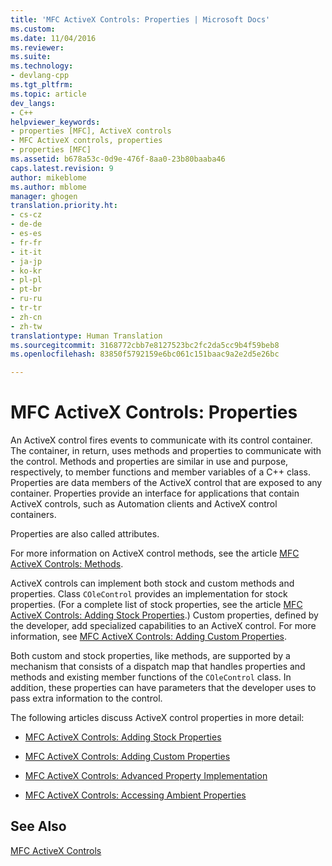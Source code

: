 ```yaml
---
title: 'MFC ActiveX Controls: Properties | Microsoft Docs'
ms.custom: 
ms.date: 11/04/2016
ms.reviewer: 
ms.suite: 
ms.technology:
- devlang-cpp
ms.tgt_pltfrm: 
ms.topic: article
dev_langs:
- C++
helpviewer_keywords:
- properties [MFC], ActiveX controls
- MFC ActiveX controls, properties
- properties [MFC]
ms.assetid: b678a53c-0d9e-476f-8aa0-23b80baaba46
caps.latest.revision: 9
author: mikeblome
ms.author: mblome
manager: ghogen
translation.priority.ht:
- cs-cz
- de-de
- es-es
- fr-fr
- it-it
- ja-jp
- ko-kr
- pl-pl
- pt-br
- ru-ru
- tr-tr
- zh-cn
- zh-tw
translationtype: Human Translation
ms.sourcegitcommit: 3168772cbb7e8127523bc2fc2da5cc9b4f59beb8
ms.openlocfilehash: 83850f5792159e6bc061c151baac9a2e2d5e26bc

---
```

# MFC ActiveX Controls: Properties
An ActiveX control fires events to communicate with its control container. The container, in return, uses methods and properties to communicate with the control. Methods and properties are similar in use and purpose, respectively, to member functions and member variables of a C++ class. Properties are data members of the ActiveX control that are exposed to any container. Properties provide an interface for applications that contain ActiveX controls, such as Automation clients and ActiveX control containers.  
  
 Properties are also called attributes.  
  
 For more information on ActiveX control methods, see the article [MFC ActiveX Controls: Methods](../mfc/mfc-activex-controls-methods.md).  
  
 ActiveX controls can implement both stock and custom methods and properties. Class `COleControl` provides an implementation for stock properties. (For a complete list of stock properties, see the article [MFC ActiveX Controls: Adding Stock Properties](../mfc/mfc-activex-controls-adding-stock-properties.md).) Custom properties, defined by the developer, add specialized capabilities to an ActiveX control. For more information, see [MFC ActiveX Controls: Adding Custom Properties](../mfc/mfc-activex-controls-adding-custom-properties.md).  
  
 Both custom and stock properties, like methods, are supported by a mechanism that consists of a dispatch map that handles properties and methods and existing member functions of the `COleControl` class. In addition, these properties can have parameters that the developer uses to pass extra information to the control.  
  
 The following articles discuss ActiveX control properties in more detail:  
  
-   [MFC ActiveX Controls: Adding Stock Properties](../mfc/mfc-activex-controls-adding-stock-properties.md)  
  
-   [MFC ActiveX Controls: Adding Custom Properties](../mfc/mfc-activex-controls-adding-custom-properties.md)  
  
-   [MFC ActiveX Controls: Advanced Property Implementation](../mfc/mfc-activex-controls-advanced-property-implementation.md)  
  
-   [MFC ActiveX Controls: Accessing Ambient Properties](../mfc/mfc-activex-controls-accessing-ambient-properties.md)  
  
## See Also  
 [MFC ActiveX Controls](../mfc/mfc-activex-controls.md)




<!--HONumber=Jan17_HO1-->


